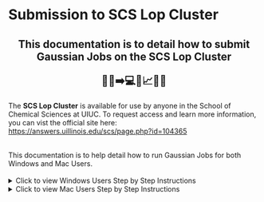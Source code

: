 # Submission to SCS Lop Cluster
<h2 align="center">
  
  This documentation is to detail how to submit Gaussian Jobs on the SCS Lop Cluster
  <br>
  
  📄📝➡️💻🧬📈👨‍💻
</h2>

<div>
  
The **SCS Lop Cluster** is available for use by anyone in the School of Chemical Sciences at UIUC. To request access and learn more information, you can vist the official site here: https://answers.uillinois.edu/scs/page.php?id=104365

<br>
This documentation is to help detail how to run Gaussian Jobs for both Windows and Mac Users.
<br>
<br>

<details>
  <summary> Click to view Windows Users Step by Step Instructions </summary>
  
  ## Instructions
  
  1. **Step 1**: Uploading a folder from local computer to your cluster folder.
     
     **a.** Open Windows Powershell (type powershell in search bar) <br>
     **b.** In the command line, type the following and press enter: scp -r [filelocation] netID@lop.scs.illinois.edu:/home/NetID <br>
     **C.** You should be prompted with your netID password. Enter that into the command line. You should then see all the files successfully copied, as shown below <br>
   <img src="Screenshot 2024-07-22 113459.png" width="15%"/>    
    

  3. **Step 2**: Adjust any Gaussian Input parameters as neccesary. These two lines control the Method, Basis Set, and gaussian input.
     
       ***Geometry Optimization*** can be perfomed at the PBE-D3(BJ)/6-31+G(d,p) level of theory. PBE-D3(BJ) being the method and 6-31+G(d,p) being the basis_set.

       ***Single Point Energy Calculations*** can be perfomed at the PBE0-D3(BJ)/def2-TZVP level of theory. PBE0-D3(BJ) being the method and def2-TZVP being the basis_set.

       Additional terms that can be appended at the end depending on usage included (***nmr=giao, prop=efg, pop=nbo, freq=noraman***)
     
     
    def crest_xyz_to_gjf(xyz_file, output_folder, method='B3LYP', basis_set='6-31G(d)', charge=0, multiplicity=1):   #Can change Method/Basis_Set here

    gjf_file.write(f'# opt freq {method}/{basis_set} empiricaldispersion=gd3bj integral=ultrafine \n\n')    #Gaussian Input_Line/Parameters 
    
  
  4. **Step 3**: Example Usage 

    xyz_file_path = 'Test.xyz'   #Put path to xyz file here
    output_folder = 'Test.gjf'   #Put path to output folder here 
    crest_xyz_to_gjf(xyz_file_path, output_folder)
  
</details>
<div>
<details>
<summary> Click to view Mac Users Step by Step Instructions </summary>

  ## Instructions
  
 4. **Step 3**: Example Usage 

    xyz_file_path = 'Test.xyz'   #Put path to xyz file here
    output_folder = 'Test.gjf'   #Put path to output folder here 
    crest_xyz_to_gjf(xyz_file_path, output_folder)
